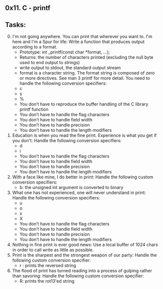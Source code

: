 0x11. C - printf
---------------------------------
## Tasks:
0. I'm not going anywhere. You can print that wherever you want to. I'm here and I'm a Spur for life: Write a function that produces output according to a format.
	* Prototype: int _printf(const char *format, ...);
	* Returns: the number of characters printed (excluding the null byte used to end output to strings)
	* write output to stdout, the standard output stream
	* format is a character string. The format string is composed of zero or more directives. See man 3 printf for more detail. You need to handle the following conversion specifiers:
	* c
	* s
	* %
	* You don’t have to reproduce the buffer handling of the C library printf function
	* You don’t have to handle the flag characters
	* You don’t have to handle field width
	* You don’t have to handle precision
	* You don’t have to handle the length modifiers
1. Education is when you read the fine print. Experience is what you get if you don't: Handle the following conversion specifiers:
	* d
	* i
	* You don’t have to handle the flag characters
	* You don’t have to handle field width
	* You don’t have to handle precision
	* You don’t have to handle the length modifiers
2. With a face like mine, I do better in print: Handle the following custom conversion specifiers:
	* b: the unsigned int argument is converted to binary
3. What one has not experienced, one will never understand in print: Handle the following conversion specifiers:
	* u
	* o
	* x
	* X
	* You don’t have to handle the flag characters
	* You don’t have to handle field width
	* You don’t have to handle precision
	* You don’t have to handle the length modifiers
4. Nothing in fine print is ever good news: Use a local buffer of 1024 chars in order to call write as little as possible.
13. Print is the sharpest and the strongest weapon of our party: Handle the following custom conversion specifier:
	* r : prints the reversed string
14. The flood of print has turned reading into a process of gulping rather than savoring: Handle the following custom conversion specifier:
	* R: prints the rot13'ed string

